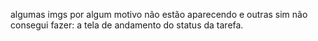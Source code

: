 algumas imgs por algum motivo não estão aparecendo e outras sim
não consegui fazer: a tela de andamento do status da tarefa.
